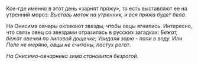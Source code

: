 Кое-где именно в этот день «зарнят пряжу», то есть выставляют ее на утренний мороз:
_Выставь моток на утренник, и вся пряжа будет бела_.

На Онисима овчары окликают звезды, чтобы овцы ягнились. Интересно, что связь овец со звездами отразилась в русских за­гадках:
_Бежат, бежат овечки по липовой дощечке;_
_Увидали зорю - пали в воду._
Или
_Поле не меряно, овцы не считаны, пастух рогат_.

_На Онисима-овчарника зима становится безрогой_.